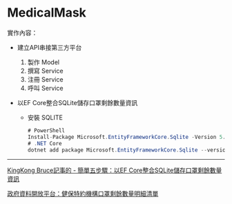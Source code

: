 # MedicalMask


實作內容：  

* 建立API串接第三方平台
    1. 製作 Model
    2. 撰寫 Service
    3. 注冊 Service
    4. 呼叫 Service

* 以EF Core整合SQLite儲存口罩剩餘數量資訊
    * 安裝 SQLITE  
        ```csharp
        # PowerShell
        Install-Package Microsoft.EntityFrameworkCore.Sqlite -Version 5.0.1
        # .NET Core
        dotnet add package Microsoft.EntityFrameworkCore.Sqlite --version 5.0.1
        ```



---  
<a href="https://blog.kkbruce.net/2020/02/ef-core-sqlite.html#.X_LWB9j7SUk" target="_blank">KingKong Bruce記事的 - 簡單五步驟：以EF Core整合SQLite儲存口罩剩餘數量資訊</a>

<a href="https://data.gov.tw/dataset/116285">政府資料開放平台：健保特約機構口罩剩餘數量明細清單</a>
